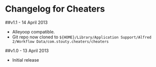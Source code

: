 # Changelog for Cheaters  #

##v1.1 - 14 April 2013
* Alleyoop compatible. 
* Git repo now cloned to `${HOME}/Library/Application Support/Alfred 2/Workflow Data/com.stouty.cheaters/cheaters`

##v1.0 - 13 April 2013
* Initial release
